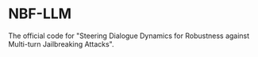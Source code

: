 # NBF-LLM
The official code for "Steering Dialogue Dynamics for Robustness against Multi-turn Jailbreaking Attacks".

